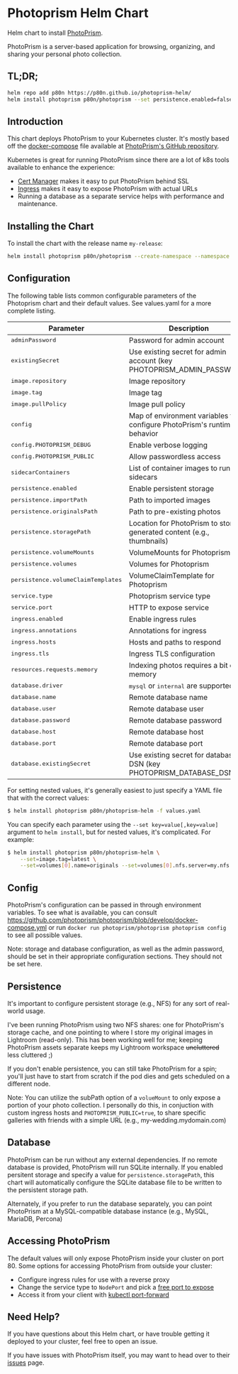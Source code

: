 # Photoprism Helm Chart
Helm chart to install [PhotoPrism](https://photoprism.org/).

PhotoPrism is a server-based application for browsing, organizing, and sharing your personal photo collection.


## TL;DR;

```bash
helm repo add p80n https://p80n.github.io/photoprism-helm/
helm install photoprism p80n/photoprism --set persistence.enabled=false
```

## Introduction

This chart deploys PhotoPrism to your Kubernetes cluster. It's mostly based off the
[docker-compose](https://github.com/photoprism/photoprism/blob/develop/docker-compose.yml) file
available at [PhotoPrism's GitHub repository](https://github.com/photoprism/photoprism).

Kubernetes is great for running PhotoPrism since there are a lot of k8s tools available to enhance 
the experience:
- [Cert Manager](https://github.com/jetstack/cert-manager) makes it easy to put PhotoPrism behind SSL
- [Ingress](https://kubernetes.io/docs/concepts/services-networking/ingress/) makes it easy to expose PhotoPrism with actual URLs
- Running a database as a separate service helps with performance and maintenance.


## Installing the Chart

To install the chart with the release name `my-release`:

```bash
helm install photoprism p80n/photoprism --create-namespace --namespace photoprism -f values.yaml
```


## Configuration

The following table lists common configurable parameters of the Photoprism chart and their default values.
See values.yaml for a more complete listing.


| Parameter                               | Description    | Default     |
|-----------------------------------------|----------------|--------------|
| <span style="font-family: monospace">adminPassword</span>       | Password for admin account | photoprism |
| <span style="font-family: monospace">existingSecret</span>         | Use existing secret for admin account (key PHOTOPRISM_ADMIN_PASSWORD) | |
| <span style="font-family: monospace">image.repository</span>       | Image repository | <span style="font-family: monospace">photoprism/photoprism</span> |
| <span style="font-family: monospace">image.tag</span>              | Image tag | <span style="font-family: monospace">20210222</span> |
| <span style="font-family: monospace">image.pullPolicy</span>       | Image pull policy | <span style="font-family: monospace">IfNotPresent</span> |
| <span style="font-family: monospace">config</span>                  | Map of environment variables to configure PhotoPrism's runtime behavior | |
| <span style="font-family: monospace">config.PHOTOPRISM_DEBUG</span> | Enable verbose logging | |
| <span style="font-family: monospace">config.PHOTOPRISM_PUBLIC</span> | Allow passwordless access | |
| <span style="font-family: monospace">sidecarContainers</span>      | List of container images to run as sidecars | |
| <span style="font-family: monospace">persistence.enabled</span>    | Enable persistent storage | <span style="font-family: monospace">true</span> |
| <span style="font-family: monospace">persistence.importPath</span> | Path to imported images | <span style="font-family: monospace">/assets/photos/import</span> |
| <span style="font-family: monospace">persistence.originalsPath</span> | Path to pre-existing photos | <span style="font-family: monospace">/assets/photos/originals</span> |
| <span style="font-family: monospace">persistence.storagePath</span> | Location for PhotoPrism to store generated content (e.g., thumbnails) | <span style="font-family: monospace">/assets/photos/originals</span> |
| <span style="font-family: monospace">persistence.volumeMounts</span>  | VolumeMounts for Photoprism | See <span style="font-family: monospace">values.yaml</span> |
| <span style="font-family: monospace">persistence.volumes</span>    | Volumes for Photoprism | <span style="font-family: monospace">nil</span> |
| <span style="font-family: monospace">persistence.volumeClaimTemplates</span> | VolumeClaimTemplate for Photoprism | See <span style="font-family: monospace">values.yaml</span> |
| <span style="font-family: monospace">service.type</span>           | Photoprism service type | <span style="font-family: monospace">ClusterIP</span> |
| <span style="font-family: monospace">service.port</span>           | HTTP to expose service | <span style="font-family: monospace">80</span> |
| <span style="font-family: monospace">ingress.enabled</span>        | Enable ingress rules | <span style="font-family: monospace">false</span> |
| <span style="font-family: monospace">ingress.annotations</span>    | Annotations for ingress | <span style="font-family: monospace">{}</span> |
| <span style="font-family: monospace">ingress.hosts</span>          | Hosts and paths to respond | See <span style="font-family: monospace">values.yaml</span> |
| <span style="font-family: monospace">ingress.tls</span>            | Ingress TLS configuration | <span style="font-family: monospace">[]</span> |
| <span style="font-family: monospace">resources.requests.memory</span> | Indexing photos requires a bit of memory | <span style="font-family: monospace">2Gi</span> |
| <span style="font-family: monospace">database.driver</span>        | <span style="font-family: monospace">mysql</span> or <span style="font-family: monospace">internal</span> are supported | <span style="font-family: monospace">internal</span> |
| <span style="font-family: monospace">database.name</span>          | Remote database name | <span style="font-family: monospace">nil</span> |
| <span style="font-family: monospace">database.user</span>          | Remote database user | <span style="font-family: monospace">nil</span> |
| <span style="font-family: monospace">database.password</span>      | Remote database password | <span style="font-family: monospace">nil</span> |
| <span style="font-family: monospace">database.host</span>          | Remote database host | <span style="font-family: monospace">nil</span> |
| <span style="font-family: monospace">database.port</span>          | Remote database port | <span style="font-family: monospace">nil</span> |
| <span style="font-family: monospace">database.existingSecret</span> | Use existing secret for database DSN (key PHOTOPRISM_DATABASE_DSN) | |


For setting nested values, it's generally easiest to just specify a YAML file that with the correct values:

```bash
$ helm install photoprism p80n/photoprism-helm -f values.yaml
```

You can specify each parameter using the `--set key=value[,key=value]` argument to `helm install`, but for nested values, it's complicated. For example:
```bash
$ helm install photoprism p80n/photoprism-helm \
    --set=image.tag=latest \
    --set=volumes[0].name=originals --set=volumes[0].nfs.server=my.nfs.server --set=volumes[0].nfs.path=/path
```

## Config
PhotoPrism's configuration can be passed in through environment variables.
To see what is available, you can consult
https://github.com/photoprism/photoprism/blob/develop/docker-compose.yml
or run `docker run photoprism/photoprism photoprism config` to see all possible values.

Note: storage and database configuration, as well as the admin password, should be set
in their appropriate configuration sections. They should not be set here.


## Persistence

It's important to configure persistent storage (e.g., NFS) for any sort of real-world usage.

I've been running PhotoPrism using two NFS shares: one for PhotoPrism's storage cache, and one pointing to where I store my original images in Lightroom (read-only).
This has been working well for me; keeping PhotoPrism assets separate keeps my Lightroom workspace ~~uncluttered~~ less cluttered ;)

If you don't enable persistence, you can still take PhotoPrism for a spin; you'll just have to start from scratch if the pod dies and gets scheduled on a different node.

Note: You can utilize the subPath option of a `volueMount` to only expose a portion of your photo collection. I personally do this, in conjuction with
custom ingress hosts and `PHOTOPRISM_PUBLIC=true`, to share specific galleries with friends with a simple URL (e.g., my-wedding.mydomain.com)


## Database

PhotoPrism can be run without any external dependencies. If no remote database is provided, PhotoPrism will
run SQLite internally. If you enabled persitent storage and specify a value for `persistence.storagePath`, this chart
will automatically configure the SQLite database file to be written to the persistent storage path.

Alternately, if you prefer to run the database separately, you can point PhotoPrism at a MySQL-compatible database
instance (e.g., MySQL, MariaDB, Percona)

## Accessing PhotoPrism

The default values will only expose PhotoPrism inside your cluster on port 80. Some options for accessing PhotoPrism from outside your cluster:
- Configure ingress rules for use with a reverse proxy
- Change the service type to `NodePort` and pick a [free port to expose](https://kubernetes.io/docs/concepts/services-networking/service/)
- Access it from your client with [kubectl port-forward](https://kubernetes.io/docs/tasks/access-application-cluster/port-forward-access-application-cluster/)

## Need Help?

If you have questions about this Helm chart, or have trouble getting it deployed to your cluster, feel free to open an issue.

If you have issues with PhotoPrism itself, you may want to head over to their [issues](https://github.com/photoprism/photoprism/issues) page.
